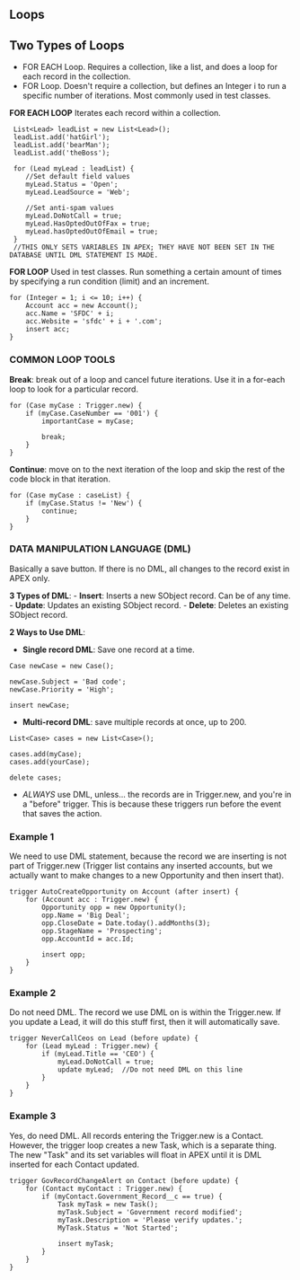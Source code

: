 ## **Loops**
## **Two Types of Loops**
- FOR EACH Loop. Requires a collection, like a list, and does a loop for each record in the collection.
- FOR Loop. Doesn't require a collection, but defines an Integer i to run a specific number of iterations. Most commonly used in test classes.
  
 **FOR EACH LOOP**
Iterates each record within a collection. 
	
```Apex
 List<Lead> leadList = new List<Lead>();
 leadList.add('hatGirl');
 leadList.add('bearMan');
 leadList.add('theBoss');

 for (Lead myLead : leadList) {
	//Set default field values
	myLead.Status = 'Open';
	myLead.LeadSource = 'Web';

	//Set anti-spam values
	myLead.DoNotCall = true;
	myLead.HasOptedOutOfFax = true;
	myLead.hasOptedOutOfEmail = true;
 }
 //THIS ONLY SETS VARIABLES IN APEX; THEY HAVE NOT BEEN SET IN THE DATABASE UNTIL DML STATEMENT IS MADE.
 ```

**FOR LOOP**
Used in test classes. Run something a certain amount of times by specifying a run condition (limit) and an increment.
	
```Apex
for (Integer = 1; i <= 10; i++) {
	Account acc = new Account();
	acc.Name = 'SFDC' + i;
	acc.Website = 'sfdc' + i + '.com';
	insert acc;
}
```


### **COMMON LOOP TOOLS**
**Break**: break out of a loop and cancel future iterations. Use it in a for-each loop to look for a particular record.
	
```Apex
for (Case myCase : Trigger.new) {
	if (myCase.CaseNumber == '001') {
		importantCase = myCase;

		break;
	}
}
```

**Continue**: move on to the next iteration of the loop and skip the rest of the code block in that iteration.

```Apex
for (Case myCase : caseList) {
	if (myCase.Status != 'New') {
		continue;
	}
}
```


### **DATA MANIPULATION LANGUAGE (DML)**
Basically a save button. If there is no DML, all changes to the record exist in APEX only.

**3 Types of DML**:
	- **Insert**: Inserts a new SObject record. Can be of any time.
	- **Update**: Updates an existing SObject record.
	- **Delete**: Deletes an existing SObject record.
	
**2 Ways to Use DML**:
- **Single record DML**: Save one record at a time.
```Apex
Case newCase = new Case();

newCase.Subject = 'Bad code';
newCase.Priority = 'High';

insert newCase;
```
	
- **Multi-record DML**: save multiple records at once, up to 200.
```Apex
List<Case> cases = new List<Case>();

cases.add(myCase);
cases.add(yourCase);

delete cases;
```

- _ALWAYS_ use DML, unless... the records are in Trigger.new, and you're in a "before" trigger. This is because these triggers run before the event that saves the action.

### **Example 1**
We need to use DML statement, because the record we are inserting is not part of Trigger.new (Trigger list contains any inserted accounts, but we actually want to make changes to a new Opportunity and then insert that).

```Apex
trigger AutoCreateOpportunity on Account (after insert) {
	for (Account acc : Trigger.new) {
		Opportunity opp = new Opportunity();
		opp.Name = 'Big Deal';
		opp.CloseDate = Date.today().addMonths(3);
		opp.StageName = 'Prospecting';
		opp.AccountId = acc.Id;
		
		insert opp;
	}
}
```

### **Example 2**
Do not need DML. The record we use DML on is within the Trigger.new. If you update a Lead, it will do this stuff first, then it will automatically save.

```Apex
trigger NeverCallCeos on Lead (before update) {
	for (Lead myLead : Trigger.new) {
		if (myLead.Title == 'CEO') {
			myLead.DoNotCall = true;
			update myLead;	//Do not need DML on this line
		}
	}
}
```


### **Example 3**
Yes, do need DML. All records entering the Trigger.new is a Contact. However, the trigger loop creates a new Task, which is a separate thing. The new "Task" and its set variables will float in APEX until it is DML inserted for each Contact updated.

```Apex
trigger GovRecordChangeAlert on Contact (before update) {
	for (Contact myContact : Trigger.new) {
		if (myContact.Government_Record__c == true) {
			Task myTask = new Task();
			myTask.Subject = 'Government record modified';
			myTask.Description = 'Please verify updates.';
			MyTask.Status = 'Not Started';
			
			insert myTask;
		}
	}
}
```
